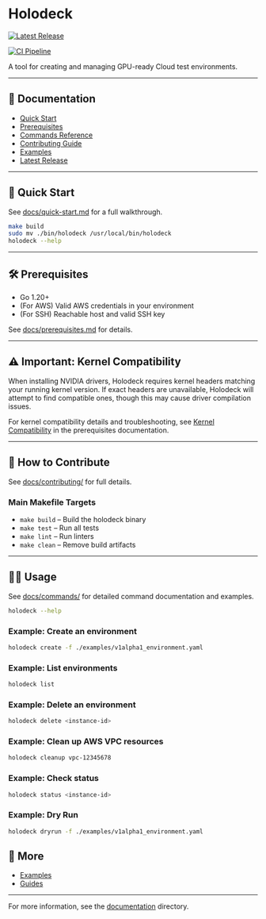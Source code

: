 # Holodeck

[![Latest Release](https://img.shields.io/github/v/release/NVIDIA/holodeck?label=latest%20release)](https://github.com/NVIDIA/holodeck/releases/latest)

[![CI Pipeline](https://github.com/NVIDIA/holodeck/actions/workflows/ci.yaml/badge.svg?branch=main)](https://github.com/NVIDIA/holodeck/actions/workflows/ci.yaml)

A tool for creating and managing GPU-ready Cloud test environments.

---

## 📖 Documentation

- [Quick Start](docs/quick-start.md)
- [Prerequisites](docs/prerequisites.md)
- [Commands Reference](docs/commands/)
- [Contributing Guide](docs/contributing/)
- [Examples](docs/examples/)
- [Latest Release](https://github.com/NVIDIA/holodeck/releases/latest)

---

## 🚀 Quick Start

See [docs/quick-start.md](docs/quick-start.md) for a full walkthrough.

```bash
make build
sudo mv ./bin/holodeck /usr/local/bin/holodeck
holodeck --help
```

---

## 🛠️ Prerequisites

- Go 1.20+
- (For AWS) Valid AWS credentials in your environment
- (For SSH) Reachable host and valid SSH key

See [docs/prerequisites.md](docs/prerequisites.md) for details.

---

## ⚠️ Important: Kernel Compatibility

When installing NVIDIA drivers, Holodeck requires kernel headers matching your running kernel
version. If exact headers are unavailable, Holodeck will attempt to find compatible ones,
though this may cause driver compilation issues.

For kernel compatibility details and troubleshooting, see
[Kernel Compatibility](docs/prerequisites.md#kernel-compatibility) in the prerequisites documentation.

---

## 📝 How to Contribute

See [docs/contributing/](docs/contributing/) for full details.

### Main Makefile Targets

- `make build` – Build the holodeck binary
- `make test` – Run all tests
- `make lint` – Run linters
- `make clean` – Remove build artifacts

---

## 🧑‍💻 Usage

See [docs/commands/](docs/commands/) for detailed command documentation and examples.

```bash
holodeck --help
```

### Example: Create an environment

```bash
holodeck create -f ./examples/v1alpha1_environment.yaml
```

### Example: List environments

```bash
holodeck list
```

### Example: Delete an environment

```bash
holodeck delete <instance-id>
```

### Example: Clean up AWS VPC resources

```bash
holodeck cleanup vpc-12345678
```

### Example: Check status

```bash
holodeck status <instance-id>
```

### Example: Dry Run

```bash
holodeck dryrun -f ./examples/v1alpha1_environment.yaml
```

## 📂 More

- [Examples](docs/examples/)
- [Guides](docs/guides/)

---

For more information, see the [documentation](docs/README.md) directory.

